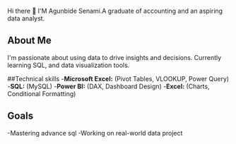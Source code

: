  Hi there 👋 I'M Agunbide Senami.A graduate of accounting and an aspiring data analyst.
  

 ## About Me
 I'm passionate about using data to drive insights and decisions. Currently learning SQL, and data visualization tools.
 

 ##Technical skills
 -**Microsoft Excel:** (Pivot Tables, VLOOKUP, Power Query)
 -**SQL:** (MySQL)
 -**Power BI:** (DAX, Dashboard Design)
 -**Excel:** (Charts, Conditional Formatting)

## Goals
-Mastering advance sql
-Working on real-world data project




 
 

<!--
**Senami-O/Senami-O** is a ✨ _special_ ✨ repository because its `README.md` (this file) appears on your GitHub profile.

Here are some ideas to get you started:      

- 🔭 I’m currently working on ...
- 🌱 I’m currently learning ...
- 👯 I’m looking to collaborate on ...
- 🤔 I’m looking for help with ...
- 💬 Ask me about ...
- 📫 How to reach me: ...
- 😄 Pronouns: ...
- ⚡ Fun fact: ...
-->
